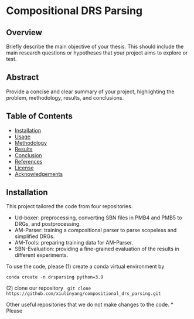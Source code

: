 # Compositional DRS Parsing

## Overview
Briefly describe the main objective of your thesis. This should include the main research questions or hypotheses that your project aims to explore or test.

## Abstract
Provide a concise and clear summary of your project, highlighting the problem, methodology, results, and conclusions.

## Table of Contents
- [Installation](#installation)
- [Usage](#usage)
- [Methodology](#methodology)
- [Results](#results)
- [Conclusion](#conclusion)
- [References](#references)
- [License](#license)
- [Acknowledgements](#acknowledgements)

## Installation
This project tailored the code from four repositories.

* Ud-boxer: preprocessing, converting SBN files in PMB4 and PMB5 to DRGs, and postprocessing.
* AM-Parser: training a compositional parser to parse scopeless and simplified DRGs.
* AM-Tools: preparing training data for AM-Parser.
* SBN-Evaluation: providing a fine-grained evaluation of the results in different experiments.

To use the code, please 
(1) create a conda virtual environment by 

```conda create -n drsparsing python=3.9```

(2) clone our repository
``` git clone https://github.com/xiulinyang/compositional_drs_parsing.git```

Other useful repositories that we do not make changes to the code.
* 
Please 

